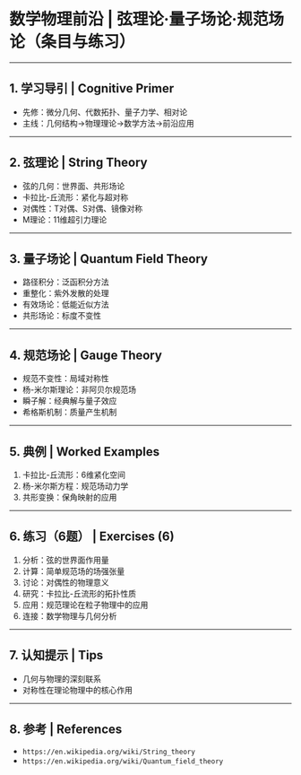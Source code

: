 # 数学物理前沿 | 弦理论·量子场论·规范场论（条目与练习）

---

## 1. 学习导引 | Cognitive Primer

- 先修：微分几何、代数拓扑、量子力学、相对论
- 主线：几何结构→物理理论→数学方法→前沿应用

---

## 2. 弦理论 | String Theory

- 弦的几何：世界面、共形场论
- 卡拉比-丘流形：紧化与超对称
- 对偶性：T对偶、S对偶、镜像对称
- M理论：11维超引力理论

---

## 3. 量子场论 | Quantum Field Theory

- 路径积分：泛函积分方法
- 重整化：紫外发散的处理
- 有效场论：低能近似方法
- 共形场论：标度不变性

---

## 4. 规范场论 | Gauge Theory

- 规范不变性：局域对称性
- 杨-米尔斯理论：非阿贝尔规范场
- 瞬子解：经典解与量子效应
- 希格斯机制：质量产生机制

---

## 5. 典例 | Worked Examples

1) 卡拉比-丘流形：6维紧化空间
2) 杨-米尔斯方程：规范场动力学
3) 共形变换：保角映射的应用

---

## 6. 练习（6题） | Exercises (6)

1) 分析：弦的世界面作用量
2) 计算：简单规范场的场强张量
3) 讨论：对偶性的物理意义
4) 研究：卡拉比-丘流形的拓扑性质
5) 应用：规范理论在粒子物理中的应用
6) 连接：数学物理与几何分析

---

## 7. 认知提示 | Tips

- 几何与物理的深刻联系
- 对称性在理论物理中的核心作用

---

## 8. 参考 | References

- `https://en.wikipedia.org/wiki/String_theory`
- `https://en.wikipedia.org/wiki/Quantum_field_theory`
